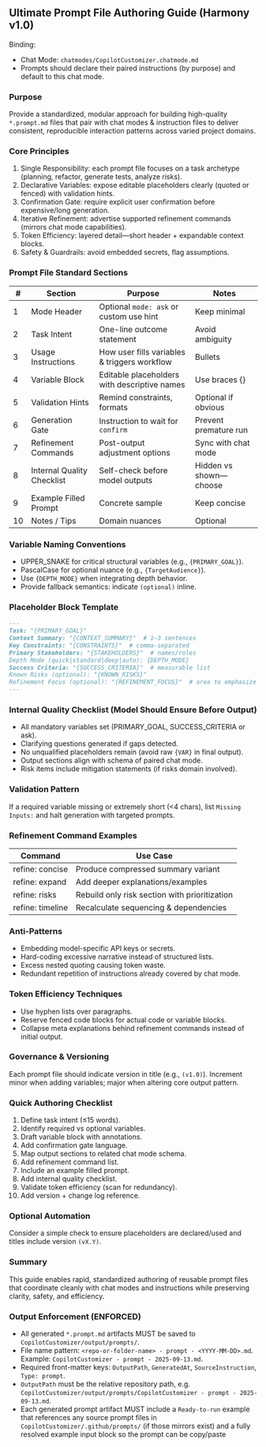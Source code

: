 ## Ultimate Prompt File Authoring Guide (Harmony v1.0)

Binding:
- Chat Mode: `chatmodes/CopilotCustomizer.chatmode.md`
- Prompts should declare their paired instructions (by purpose) and default to this chat mode.

### Purpose
Provide a standardized, modular approach for building high-quality `*.prompt.md` files that pair with chat modes & instruction files to deliver consistent, reproducible interaction patterns across varied project domains.

### Core Principles
1. Single Responsibility: each prompt file focuses on a task archetype (planning, refactor, generate tests, analyze risks).
2. Declarative Variables: expose editable placeholders clearly (quoted or fenced) with validation hints.
3. Confirmation Gate: require explicit user confirmation before expensive/long generation.
4. Iterative Refinement: advertise supported refinement commands (mirrors chat mode capabilities).
5. Token Efficiency: layered detail—short header + expandable context blocks.
6. Safety & Guardrails: avoid embedded secrets, flag assumptions.

### Prompt File Standard Sections
| # | Section | Purpose | Notes |
|---|---------|---------|-------|
| 1 | Mode Header | Optional `mode: ask` or custom use hint | Keep minimal |
| 2 | Task Intent | One-line outcome statement | Avoid ambiguity |
| 3 | Usage Instructions | How user fills variables & triggers workflow | Bullets |
| 4 | Variable Block | Editable placeholders with descriptive names | Use braces {} |
| 5 | Validation Hints | Remind constraints, formats | Optional if obvious |
| 6 | Generation Gate | Instruction to wait for `confirm` | Prevent premature run |
| 7 | Refinement Commands | Post-output adjustment options | Sync with chat mode |
| 8 | Internal Quality Checklist | Self-check before model outputs | Hidden vs shown—choose |
| 9 | Example Filled Prompt | Concrete sample | Keep concise |
|10 | Notes / Tips | Domain nuances | Optional |

### Variable Naming Conventions
- UPPER_SNAKE for critical structural variables (e.g., `{PRIMARY_GOAL}`).
- PascalCase for optional nuance (e.g., `{TargetAudience}`).
- Use `{DEPTH_MODE}` when integrating depth behavior.
- Provide fallback semantics: indicate `(optional)` inline.

### Placeholder Block Template
```markdown
---
Task: "{PRIMARY_GOAL}"
Context Summary: "{CONTEXT_SUMMARY}"  # 1–3 sentences
Key Constraints: "{CONSTRAINTS}"  # comma-separated
Primary Stakeholders: "{STAKEHOLDERS}"  # names/roles
Depth Mode (quick|standard|deep|auto): {DEPTH_MODE}
Success Criteria: "{SUCCESS_CRITERIA}"  # measurable list
Known Risks (optional): "{KNOWN_RISKS}"  
Refinement Focus (optional): "{REFINEMENT_FOCUS}"  # area to emphasize
---
```

### Internal Quality Checklist (Model Should Ensure Before Output)
- All mandatory variables set (PRIMARY_GOAL, SUCCESS_CRITERIA or ask).
- Clarifying questions generated if gaps detected.
- No unqualified placeholders remain (avoid raw `{VAR}` in final output).
- Output sections align with schema of paired chat mode.
- Risk items include mitigation statements (if risks domain involved).

### Validation Pattern
If a required variable missing or extremely short (<4 chars), list `Missing Inputs:` and halt generation with targeted prompts.

### Refinement Command Examples
| Command | Use Case |
|---------|----------|
| refine: concise | Produce compressed summary variant |
| refine: expand | Add deeper explanations/examples |
| refine: risks | Rebuild only risk section with prioritization |
| refine: timeline | Recalculate sequencing & dependencies |


### Anti-Patterns
- Embedding model-specific API keys or secrets.
- Hard-coding excessive narrative instead of structured lists.
- Excess nested quoting causing token waste.
- Redundant repetition of instructions already covered by chat mode.

### Token Efficiency Techniques
- Use hyphen lists over paragraphs.
- Reserve fenced code blocks for actual code or variable blocks.
- Collapse meta explanations behind refinement commands instead of initial output.

### Governance & Versioning
Each prompt file should indicate version in title (e.g., `(v1.0)`). Increment minor when adding variables; major when altering core output pattern.

### Quick Authoring Checklist
1. Define task intent (≤15 words).
2. Identify required vs optional variables.
3. Draft variable block with annotations.
4. Add confirmation gate language.
5. Map output sections to related chat mode schema.
6. Add refinement command list.
7. Include an example filled prompt.
8. Add internal quality checklist.
9. Validate token efficiency (scan for redundancy).
10. Add version + change log reference.

### Optional Automation
Consider a simple check to ensure placeholders are declared/used and titles include version `(vX.Y)`.

### Summary
This guide enables rapid, standardized authoring of reusable prompt files that coordinate cleanly with chat modes and instructions while preserving clarity, safety, and efficiency.

### Output Enforcement (ENFORCED)
- All generated `*.prompt.md` artifacts MUST be saved to `CopilotCustomizer/output/prompts/`.
- File name pattern: `<repo-or-folder-name> - prompt - <YYYY-MM-DD>.md`. Example: `CopilotCustomizer - prompt - 2025-09-13.md`.
- Required front-matter keys: `OutputPath`, `GeneratedAt`, `SourceInstruction`, `Type: prompt`.
- `OutputPath` must be the relative repository path, e.g. `CopilotCustomizer/output/prompts/CopilotCustomizer - prompt - 2025-09-13.md`.
- Each generated prompt artifact MUST include a `Ready-to-run` example that references any source prompt files in `CopilotCustomizer/.github/prompts/` (if those mirrors exist) and a fully resolved example input block so the prompt can be copy/paste

